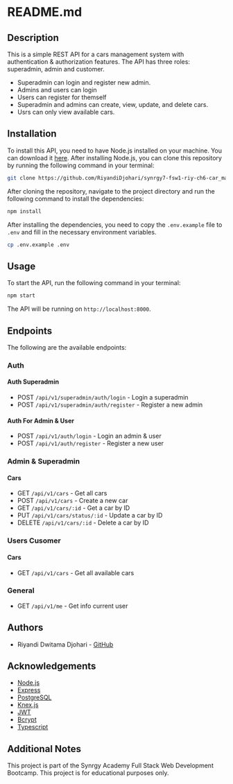# README.md

## Description
This is a simple REST API for a cars management system with authentication & authorization features. The API has three roles: superadmin, admin and customer. 
- Superadmin can login and register new admin. 
- Admins and users can login 
- Users can register for themself
- Superadmin and admins can create, view, update, and delete cars.
- Usrs can only view available cars.

## Installation
To install this API, you need to have Node.js installed on your machine. You can download it [here](https://nodejs.org/en/). After installing Node.js, you can clone this repository by running the following command in your terminal:

```bash
git clone https://github.com/RiyandiDjohari/synrgy7-fsw1-riy-ch6-car_management_api.git
```

After cloning the repository, navigate to the project directory and run the following command to install the dependencies:

```bash
npm install
```

After installing the dependencies, you need to copy the `.env.example` file to `.env` and fill in the necessary environment variables.

```bash
cp .env.example .env
```

## Usage
To start the API, run the following command in your terminal:

```bash
npm start
```

The API will be running on `http://localhost:8000`.

## Endpoints
The following are the available endpoints:

### Auth
#### Auth Superadmin
- POST `/api/v1/superadmin/auth/login` - Login a superadmin
- POST `/api/v1/superadmin/auth/register` - Register a new admin

#### Auth For Admin & User
- POST `/api/v1/auth/login` - Login an admin & user
- POST `/api/v1/auth/register` - Register a new user

### Admin & Superadmin
#### Cars
- GET `/api/v1/cars` - Get all cars
- POST `/api/v1/cars` - Create a new car
- GET `/api/v1/cars/:id` - Get a car by ID
- PUT `/api/v1/cars/status/:id` - Update a car by ID
- DELETE `/api/v1/cars/:id` - Delete a car by ID

### Users Cusomer
#### Cars
- GET `/api/v1/cars` - Get all available cars

### General
- GET `/api/v1/me` - Get info current user

## Authors
- Riyandi Dwitama Djohari - [GitHub]("https://github.com/RiyandiDjohari/")

## Acknowledgements
- [Node.js](https://nodejs.org/)
- [Express](https://expressjs.com/)
- [PostgreSQL](https://www.postgresql.org/)
- [Knex.js](http://knexjs.org/)
- [JWT](https://jwt.io/)
- [Bcrypt](https://www.npmjs.com/package/bcrypt)
- [Typescript](https://typescriptlang.org/)

## Additional Notes
This project is part of the Synrgy Academy Full Stack Web Development Bootcamp. This project is for educational purposes only.